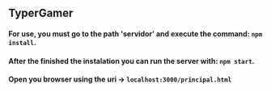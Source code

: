 ## TyperGamer

#### For use, you must go to the path 'servidor' and execute the command: `npm install`.

#### After the finished the instalation you can run the server with: `npm start`.

#### Open you browser using the uri -> `localhost:3000/principal.html`
